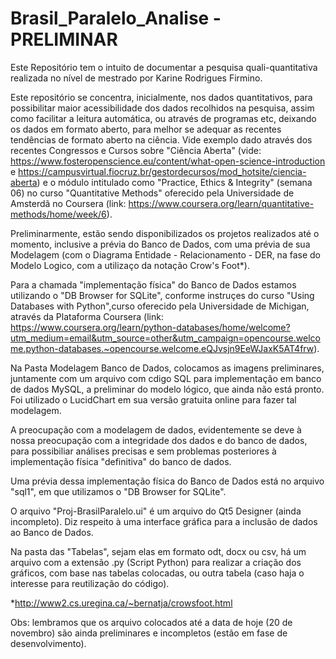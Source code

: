 # Brasil_Paralelo_Analise - PRELIMINAR

Este Repositório tem o intuito de documentar a pesquisa quali-quantitativa realizada no nível de mestrado por Karine Rodrigues Firmino.

Este repositório se concentra, inicialmente, nos dados quantitativos, para possibilitar maior acessibilidade dos dados recolhidos na pesquisa, assim como facilitar a leitura automática, ou através de programas etc, deixando os dados em formato aberto, para melhor se adequar as recentes tendências de formato aberto na ciência.
Vide exemplo dado através dos recentes Congressos e Cursos sobre "Ciência Aberta" (vide: https://www.fosteropenscience.eu/content/what-open-science-introduction e https://campusvirtual.fiocruz.br/gestordecursos/mod_hotsite/ciencia-aberta) e o módulo intitulado como "Practice, Ethics & Integrity" (semana 06) no curso "Quantitative Methods" oferecido pela Universidade de Amsterdã no Coursera (link: https://www.coursera.org/learn/quantitative-methods/home/week/6).

Preliminarmente, estão sendo disponibilizados os projetos realizados até o momento, inclusive a prévia do Banco de Dados, com uma prévia de sua Modelagem (com o Diagrama Entidade - Relacionamento - DER, na fase do Modelo Logico, com a utilizaço da notação Crow's Foot*).

Para  a chamada "implementação física" do Banco de Dados estamos utilizando o "DB Browser for SQLite", conforme instruçes do curso "Using Databases with Python",curso oferecido pela Universidade de Michigan, através da Plataforma Coursera (link: https://www.coursera.org/learn/python-databases/home/welcome?utm_medium=email&utm_source=other&utm_campaign=opencourse.welcome.python-databases.~opencourse.welcome.eQJvsjn9EeWJaxK5AT4frw).

Na Pasta Modelagem Banco de Dados, colocamos as imagens preliminares, juntamente com um arquivo com cdigo SQL para implementação em banco de dados MySQL, a preliminar do modelo lógico, que ainda não está pronto. Foi utilizado o LucidChart em sua versão gratuita online para fazer tal modelagem.

A preocupação com a modelagem de dados, evidentemente se deve à nossa preocupação com a integridade dos dados e do banco de dados, para possibiliar análises precisas e sem problemas posteriores à implementação física "definitiva" do banco de dados. 

Uma prévia dessa implementação física do Banco de Dados está no arquivo "sql1", em que utilizamos o "DB Browser for SQLite".

O arquivo "Proj-BrasilParalelo.ui" é um arquivo do Qt5 Designer (ainda incompleto). Diz respeito à uma interface gráfica para a inclusão de dados ao Banco de Dados. 

Na pasta das "Tabelas", sejam elas em formato odt, docx ou csv, há um arquivo com a extensão .py (Script Python) para realizar a criação dos gráficos, com base nas tabelas colocadas, ou outra tabela (caso haja o interesse para reutilização do código). 

*http://www2.cs.uregina.ca/~bernatja/crowsfoot.html

Obs: lembramos que os arquivo colocados até a data de hoje (20 de novembro) são ainda preliminares e incompletos (estão em fase de desenvolvimento). 



